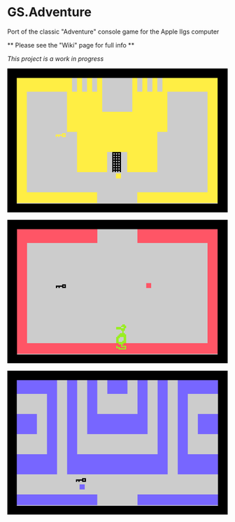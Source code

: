 # GS.Adventure
Port of the classic "Adventure" console game for the Apple IIgs computer

** Please see the "Wiki" page for full info **

*This project is a work in progress*

![Screenshot](/screenshot1.png)

![Screenshot](/screenshot2.png)

![Screenshot](/screenshot3.png)
